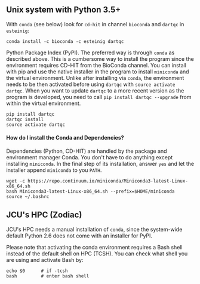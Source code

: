 ## Unix system with Python 3.5+

With `conda` (see below) look for `cd-hit` in channel `bioconda` and `dartqc` in `esteinig`:

```
conda install -c bioconda -c esteinig dartqc
```

Python Package Index (PyPI). The preferred way is through `conda` as described above. This is a cumbersome way to install the program since the environment requires CD-HIT from the BioConda channel. You can install with pip and use the native installer in the program to install `miniconda` and the virtual environment. Unlike after installing via `conda`, the environment needs to be then activated before using `dartqc` with `source activate dartqc`. When you want to update `dartqc` to a more recent version as the program is developed, you need to call `pip install dartqc --upgrade` from within the virtual environment. 

```
pip install dartqc
dartqc install
source activate dartqc
```
 
#### How do I install the Conda and Dependencies?

Dependencies (Python, CD-HIT) are handled by the package and environment manager Conda. You don't have to do anything except installing `miniconda`. In the final step of its installation, answer `yes` and let the installer append `miniconda` to you `PATH`.

```
wget -c https://repo.continuum.io/miniconda/Miniconda3-latest-Linux-x86_64.sh
bash Miniconda3-latest-Linux-x86_64.sh --prefix=$HOME/miniconda
source ~/.bashrc
```

## JCU's HPC (Zodiac)

JCU's HPC needs a manual installation of `conda`, since the system-wide default Python 2.6 does not come with an installer for PyPI.

Please note that activating the conda environment requires a Bash shell instead of the default shell on HPC (TCSH). You can check what shell you are using and activate Bash by:

```
echo $0      # if -tcsh
bash         # enter bash shell
 ```
